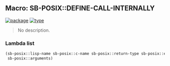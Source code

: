 ## Macro: SB-POSIX::DEFINE-CALL-INTERNALLY
[![package](https://img.shields.io/badge/Package-SB--POSIX-5f9ea0.svg?style=social&colorA=999999)](../) [![type](https://img.shields.io/badge/Type-Macro-5f9ea0.svg?style=social&colorA=999999)](../#macro) 

> No description.

### Lambda list
```cl
(sb-posix::lisp-name sb-posix::c-name sb-posix::return-type sb-posix::error-predicate &rest
 sb-posix::arguments)
```

